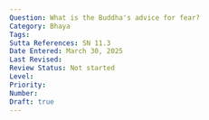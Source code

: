```yaml
---
Question: What is the Buddha's advice for fear?
Category: Bhaya
Tags:
Sutta References: SN 11.3
Date Entered: March 30, 2025
Last Revised:
Review Status: Not started
Level: 
Priority: 
Number: 
Draft: true
---
```

